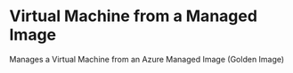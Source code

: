 # Virtual Machine from a Managed Image

Manages a Virtual Machine from an Azure Managed Image (Golden Image)
